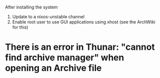 After installing the system
1. Update to a nixos-unstable channel
2. Enable root user to use GUI applications using xhost (see the ArchWiki for this)

# There is an error in Thunar: "cannot find archive manager" when opening an Archive file
